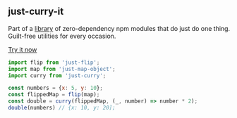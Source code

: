 ## just-curry-it

Part of a [library](../../../../) of zero-dependency npm modules that do just do one thing.
Guilt-free utilities for every occasion.

[Try it now](http://anguscroll.com/just/just-flip)

```js
import flip from 'just-flip';
import map from 'just-map-object';
import curry from 'just-curry';

const numbers = {x: 5, y: 10};
const flippedMap = flip(map);
const double = curry(flippedMap, (_, number) => number * 2);
double(numbers) // {x: 10, y: 20];
```
